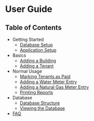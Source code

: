 # User Guide
## Table of Contents

- Getting Started
  - [Database Setup](gettingstarted/dbsetup.md)
  - [Application Setup](gettingstarted/setup.md)
- Basics
  - [Adding a Building](basics/addbuilding.md)
  - [Adding a Tenant](basics/addtenant.md)
- Normal Usage
  - [Marking Tenants as Paid](normalusage/marktenantspaid.md)
  - [Adding a Water Meter Entry](normalusage/addwaterentry.md)
  - [Adding a Natural Gas Meter Entry](normalusage/addgasentry.md)
  - [Printing Reports](normalusage/printreports.md)
- Database
  - [Database Structure](database/dbstructure.md)
  - [Viewing the Database](database/viewdb.md)
- [FAQ](faq.md)